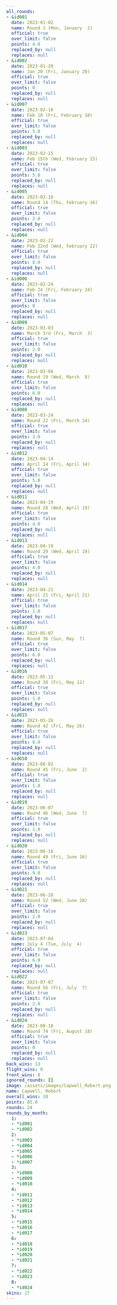 ```yaml
---
all_rounds:
- &id001
  date: 2023-01-02
  name: Round 1 (Mon, January  2)
  official: true
  over_limit: false
  points: 4.0
  replaced_by: null
  replaces: null
- &id002
  date: 2023-01-20
  name: Jan 20 (Fri, January 20)
  official: true
  over_limit: false
  points: 0
  replaced_by: null
  replaces: null
- &id007
  date: 2023-02-10
  name: Feb 10 (Fri, February 10)
  official: true
  over_limit: false
  points: 5.0
  replaced_by: null
  replaces: null
- &id003
  date: 2023-02-15
  name: Feb 15th (Wed, February 15)
  official: true
  over_limit: false
  points: 5.0
  replaced_by: null
  replaces: null
- &id005
  date: 2023-02-16
  name: Round 14 (Thu, February 16)
  official: true
  over_limit: false
  points: 2.0
  replaced_by: null
  replaces: null
- &id004
  date: 2023-02-22
  name: Feb 22nd (Wed, February 22)
  official: true
  over_limit: false
  points: 8.0
  replaced_by: null
  replaces: null
- &id006
  date: 2023-02-24
  name: Feb 24 (Fri, February 24)
  official: true
  over_limit: false
  points: 0
  replaced_by: null
  replaces: null
- &id009
  date: 2023-03-03
  name: March 3rd (Fri, March  3)
  official: true
  over_limit: false
  points: 2.0
  replaced_by: null
  replaces: null
- &id010
  date: 2023-03-08
  name: Round 19 (Wed, March  8)
  official: true
  over_limit: false
  points: 6.0
  replaced_by: null
  replaces: null
- &id008
  date: 2023-03-24
  name: Round 22 (Fri, March 24)
  official: true
  over_limit: false
  points: 3.0
  replaced_by: null
  replaces: null
- &id012
  date: 2023-04-14
  name: April 14 (Fri, April 14)
  official: true
  over_limit: false
  points: 5.0
  replaced_by: null
  replaces: null
- &id011
  date: 2023-04-19
  name: Round 28 (Wed, April 19)
  official: true
  over_limit: false
  points: 4.0
  replaced_by: null
  replaces: null
- &id013
  date: 2023-04-19
  name: Round 29 (Wed, April 19)
  official: true
  over_limit: false
  points: 4.0
  replaced_by: null
  replaces: null
- &id014
  date: 2023-04-21
  name: April 21 (Fri, April 21)
  official: true
  over_limit: false
  points: 1.0
  replaced_by: null
  replaces: null
- &id017
  date: 2023-05-07
  name: Round 36 (Sun, May  7)
  official: true
  over_limit: false
  points: 6.0
  replaced_by: null
  replaces: null
- &id016
  date: 2023-05-12
  name: Round 38 (Fri, May 12)
  official: true
  over_limit: false
  points: 1.0
  replaced_by: null
  replaces: null
- &id015
  date: 2023-05-26
  name: Round 42 (Fri, May 26)
  official: true
  over_limit: false
  points: 8.0
  replaced_by: null
  replaces: null
- &id018
  date: 2023-06-02
  name: Round 45 (Fri, June  2)
  official: true
  over_limit: false
  points: 1.0
  replaced_by: null
  replaces: null
- &id019
  date: 2023-06-07
  name: Round 46 (Wed, June  7)
  official: true
  over_limit: false
  points: 1.0
  replaced_by: null
  replaces: null
- &id020
  date: 2023-06-16
  name: Round 49 (Fri, June 16)
  official: true
  over_limit: false
  points: 9.0
  replaced_by: null
  replaces: null
- &id021
  date: 2023-06-28
  name: Round 52 (Wed, June 28)
  official: true
  over_limit: false
  points: 2.0
  replaced_by: null
  replaces: null
- &id023
  date: 2023-07-04
  name: July 4 (Tue, July  4)
  official: true
  over_limit: false
  points: 6.0
  replaced_by: null
  replaces: null
- &id022
  date: 2023-07-07
  name: Round 56 (Fri, July  7)
  official: true
  over_limit: false
  points: 2.0
  replaced_by: null
  replaces: null
- &id024
  date: 2023-08-18
  name: Round 74 (Fri, August 18)
  official: true
  over_limit: false
  points: 0
  replaced_by: null
  replaces: null
back_wins: 13
flight_wins: 9
front_wins: 8
ignored_rounds: []
image: /assets/images/Capwell_Robert.png
name: Capwell, Robert
overall_wins: 10
points: 85.0
rounds: 24
rounds_by_month:
  1:
  - *id001
  - *id002
  2:
  - *id003
  - *id004
  - *id005
  - *id006
  - *id007
  3:
  - *id008
  - *id009
  - *id010
  4:
  - *id011
  - *id012
  - *id013
  - *id014
  5:
  - *id015
  - *id016
  - *id017
  6:
  - *id018
  - *id019
  - *id020
  - *id021
  7:
  - *id022
  - *id023
  8:
  - *id024
skins: 17
---
```

